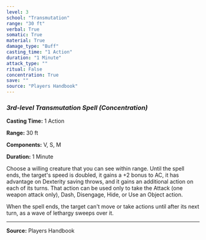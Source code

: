```yaml
---
level: 3
school: "Transmutation"
range: "30 ft"
verbal: True
somatic: True
material: True
damage_type: "Buff"
casting_time: "1 Action"
duration: "1 Minute"
attack_type: ""
ritual: False
concentration: True
save: ""
source: "Players Handbook"
---
```


### *3rd-level Transmutation Spell* *(Concentration)*

**Casting Time:** 1 Action

**Range:** 30 ft

**Components:** V, S, M

**Duration:** 1 Minute

Choose a willing creature that you can see within range. Until the spell ends, the target's speed is doubled, it gains a +2 bonus to AC, it has advantage on Dexterity saving throws, and it gains an additional action on each of its turns. That action can be used only to take the Attack (one weapon attack only), Dash, Disengage, Hide, or Use an Object action.
 
 When the spell ends, the target can't move or take actions until after its next turn, as a wave of lethargy sweeps over it.

---
**Source:** Players Handbook
